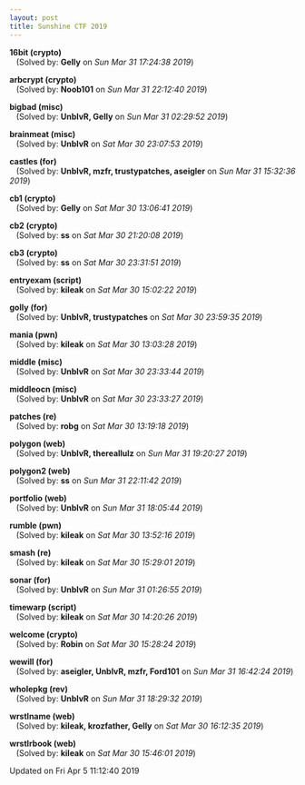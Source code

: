 ```yaml
---
layout: post
title: Sunshine CTF 2019
---
```


<!--break-->

**16bit (crypto)**  
&nbsp;&nbsp;&nbsp;(Solved by: **Gelly** on _Sun Mar 31 17:24:38 2019_)  
  
**arbcrypt (crypto)**  
&nbsp;&nbsp;&nbsp;(Solved by: **Noob101** on _Sun Mar 31 22:12:40 2019_)  
  
**bigbad (misc)**  
&nbsp;&nbsp;&nbsp;(Solved by: **UnblvR, Gelly** on _Sun Mar 31 02:29:52 2019_)  
  
**brainmeat (misc)**  
&nbsp;&nbsp;&nbsp;(Solved by: **UnblvR** on _Sat Mar 30 23:07:53 2019_)  
  
**castles (for)**  
&nbsp;&nbsp;&nbsp;(Solved by: **UnblvR, mzfr, trustypatches, aseigler** on _Sun Mar 31 15:32:36 2019_)  
  
**cb1 (crypto)**  
&nbsp;&nbsp;&nbsp;(Solved by: **Gelly** on _Sat Mar 30 13:06:41 2019_)  
  
**cb2 (crypto)**  
&nbsp;&nbsp;&nbsp;(Solved by: **ss** on _Sat Mar 30 21:20:08 2019_)  
  
**cb3 (crypto)**  
&nbsp;&nbsp;&nbsp;(Solved by: **ss** on _Sat Mar 30 23:31:51 2019_)  
  
**entryexam (script)**  
&nbsp;&nbsp;&nbsp;(Solved by: **kileak** on _Sat Mar 30 15:02:22 2019_)  
  
**golly (for)**  
&nbsp;&nbsp;&nbsp;(Solved by: **UnblvR, trustypatches** on _Sat Mar 30 23:59:35 2019_)  
  
**mania (pwn)**  
&nbsp;&nbsp;&nbsp;(Solved by: **kileak** on _Sat Mar 30 13:03:28 2019_)  
  
**middle (misc)**  
&nbsp;&nbsp;&nbsp;(Solved by: **UnblvR** on _Sat Mar 30 23:33:44 2019_)  
  
**middleocn (misc)**  
&nbsp;&nbsp;&nbsp;(Solved by: **UnblvR** on _Sat Mar 30 23:33:27 2019_)  
  
**patches (re)**  
&nbsp;&nbsp;&nbsp;(Solved by: **robg** on _Sat Mar 30 13:19:18 2019_)  
  
**polygon (web)**  
&nbsp;&nbsp;&nbsp;(Solved by: **UnblvR, thereallulz** on _Sun Mar 31 19:20:27 2019_)  
  
**polygon2 (web)**  
&nbsp;&nbsp;&nbsp;(Solved by: **ss** on _Sun Mar 31 22:11:42 2019_)  
  
**portfolio (web)**  
&nbsp;&nbsp;&nbsp;(Solved by: **UnblvR** on _Sun Mar 31 18:05:44 2019_)  
  
**rumble (pwn)**  
&nbsp;&nbsp;&nbsp;(Solved by: **kileak** on _Sat Mar 30 13:52:16 2019_)  
  
**smash (re)**  
&nbsp;&nbsp;&nbsp;(Solved by: **kileak** on _Sat Mar 30 15:29:01 2019_)  
  
**sonar (for)**  
&nbsp;&nbsp;&nbsp;(Solved by: **UnblvR** on _Sun Mar 31 01:26:55 2019_)  
  
**timewarp (script)**  
&nbsp;&nbsp;&nbsp;(Solved by: **kileak** on _Sat Mar 30 14:20:26 2019_)  
  
**welcome (crypto)**  
&nbsp;&nbsp;&nbsp;(Solved by: **Robin** on _Sat Mar 30 15:28:24 2019_)  
  
**wewill (for)**  
&nbsp;&nbsp;&nbsp;(Solved by: **aseigler, UnblvR, mzfr, Ford101** on _Sun Mar 31 16:42:24 2019_)  
  
**wholepkg (rev)**  
&nbsp;&nbsp;&nbsp;(Solved by: **UnblvR** on _Sun Mar 31 18:29:32 2019_)  
  
**wrstlname (web)**  
&nbsp;&nbsp;&nbsp;(Solved by: **kileak, krozfather, Gelly** on _Sat Mar 30 16:12:35 2019_)  
  
**wrstlrbook (web)**  
&nbsp;&nbsp;&nbsp;(Solved by: **kileak** on _Sat Mar 30 15:46:01 2019_)  
  


Updated on Fri Apr  5 11:12:40 2019
